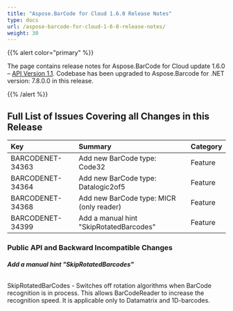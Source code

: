 ```yaml
---
title: "Aspose.BarCode for Cloud 1.6.0 Release Notes"
type: docs
url: /aspose-barcode-for-cloud-1-6-0-release-notes/
weight: 30
---
```


{{% alert color="primary" %}} 

The page contains release notes for Aspose.BarCode for Cloud update 1.6.0 – [API Version 1.1](http://api.aspose.com/v1.1/swagger/ui/index). Codebase has been upgraded to Aspose.Barcode for .NET version: 7.8.0.0 in this release.

{{% /alert %}} 
## **Full List of Issues Covering all Changes in this Release**

|**Key** |**Summary** |**Category** |
| :- | :- | :- |
|BARCODENET-34363 |Add new BarCode type: Code32 |Feature |
|BARCODENET-34364 |Add new BarCode type: Datalogic2of5 |Feature |
|BARCODENET-34368 |Add new BarCode type: MICR (only reader) |Feature |
|BARCODENET-34399 |Add a manual hint "SkipRotatedBarcodes" |Feature |
### **Public API and Backward Incompatible Changes**
###### **Add a manual hint "SkipRotatedBarcodes"**
SkipRotatedBarCodes - Switches off rotation algorithms when BarCode recognition is in process.
This allows BarCodeReader to increase the recognition speed.
It is applicable only to Datamatrix and 1D-barcodes. 

